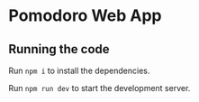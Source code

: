 
  # Pomodoro Web App

  ## Running the code

  Run `npm i` to install the dependencies.

  Run `npm run dev` to start the development server.
  
